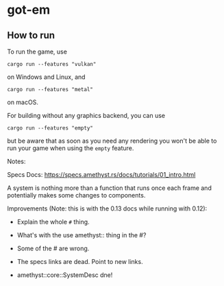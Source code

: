 # got-em

## How to run

To run the game, use

```
cargo run --features "vulkan"
```

on Windows and Linux, and

```
cargo run --features "metal"
```

on macOS.

For building without any graphics backend, you can use

```
cargo run --features "empty"
```

but be aware that as soon as you need any rendering you won't be able to run your game when using
the `empty` feature.


Notes:

Specs Docs: https://specs.amethyst.rs/docs/tutorials/01_intro.html

A system is nothing more than a function that runs once each frame and
potentially makes some changes to components.



Improvements (Note: this is with the 0.13 docs while running with 0.12):

* Explain the whole `#` thing.

* What's with the use amethyst::<Error> thing in the #?

* Some of the # are wrong.

* The specs links are dead. Point to new links.

* amethyst::core::SystemDesc dne!
